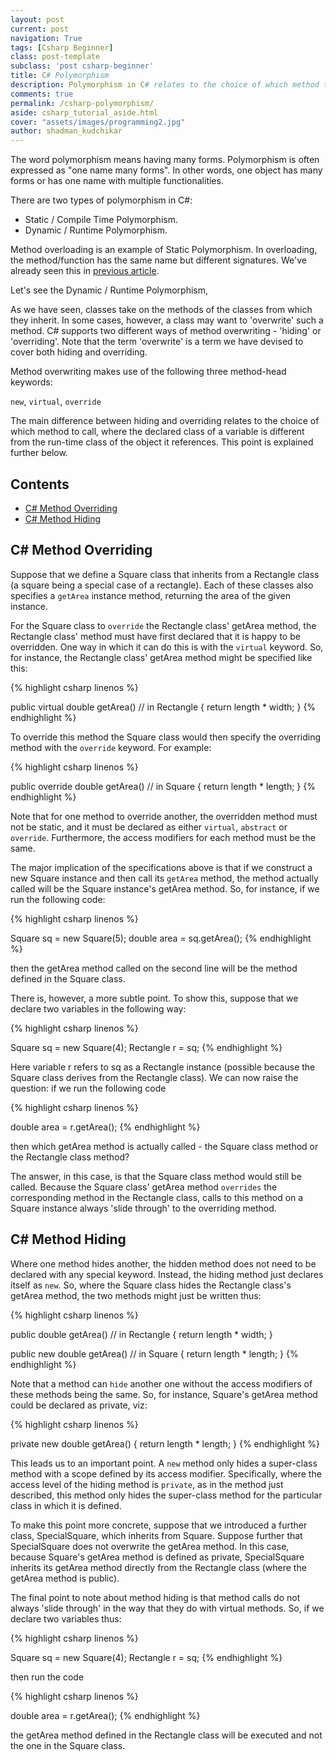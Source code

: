```yaml
---
layout: post
current: post
navigation: True
tags: [Csharp Beginner]
class: post-template
subclass: 'post csharp-beginner'
title: C# Polymorphism 
description: Polymorphism in C# relates to the choice of which method to call, where the declared class of a variable is different from the run-time class of the object it references. In this tutorial, you will learn about - inheritance polymorphism and runtime polymorphism in c#.
comments: true
permalink: /csharp-polymorphism/
aside: csharp_tutorial_aside.html
cover: "assets/images/programming2.jpg"
author: shadman_kudchikar
---
```


The word polymorphism means having many forms. Polymorphism is often expressed as "one name many forms". In other words, one object has many forms or has one name with multiple functionalities.

There are two types of polymorphism in C#:

- Static / Compile Time Polymorphism.
- Dynamic / Runtime Polymorphism.

Method overloading is an example of Static Polymorphism. In overloading, the method/function has the same name but different signatures. We've already seen this in [previous article](/csharp-methods/#c-method-overloading).

Let's see the Dynamic / Runtime Polymorphism,

As we have seen, classes take on the methods of the classes from which they inherit. In some cases, however, a class may want to 'overwrite' such a method. C# supports two different ways of method overwriting - 'hiding' or 'overriding'. Note that the term 'overwrite' is a term we have devised to cover both hiding and overriding.

Method overwriting makes use of the following three method-head keywords:

`new`, `virtual`, `override`

The main difference between hiding and overriding relates to the choice of which method to call, where the declared class of a variable is different from the run-time class of the object it references. This point is explained further below.


## Contents
- [C\# Method Overriding](#c-method-overriding)
- [C\# Method Hiding](#c-method-hiding)

## C\# Method Overriding

Suppose that we define a Square class that inherits from a Rectangle class (a square being a special case of a rectangle). Each of these classes also specifies a `getArea` instance method, returning the area of the given instance.

For the Square class to `override` the Rectangle class' getArea method, the Rectangle class' method must have first declared that it is happy to be overridden. One way in which it can do this is with the `virtual` keyword. So, for instance, the Rectangle class' getArea method might be specified like this:

{% highlight csharp linenos %}

public virtual double getArea() // in Rectangle
{
	return length * width;
}
{% endhighlight %}


To override this method the Square class would then specify the overriding method with the `override` keyword. For example:

{% highlight csharp linenos %}

public override double getArea() // in Square
{
    return length * length;
}
{% endhighlight %}


Note that for one method to override another, the overridden method must not be static, and it must be declared as either `virtual`, `abstract` or `override`. Furthermore, the access modifiers for each method must be the same.

The major implication of the specifications above is that if we construct a new Square instance and then call its `getArea` method, the method actually called will be the Square instance's getArea method. So, for instance, if we run the following code:

{% highlight csharp linenos %}

Square sq = new Square(5);
double area = sq.getArea();
{% endhighlight %}

then the getArea method called on the second line will be the method defined in the Square class.

There is, however, a more subtle point. To show this, suppose that we declare two variables in the following way:

{% highlight csharp linenos %}

Square sq = new Square(4);
Rectangle r = sq;
{% endhighlight %}

Here variable r refers to sq as a Rectangle instance (possible because the Square class derives from the Rectangle class). We can now raise the question: if we run the following code

{% highlight csharp linenos %}

double area = r.getArea();
{% endhighlight %}

then which getArea method is actually called - the Square class method or the Rectangle class method?

The answer, in this case, is that the Square class method would still be called. Because the Square class' getArea method `overrides` the corresponding method in the Rectangle class, calls to this method on a Square instance always 'slide through' to the overriding method.

## C\# Method Hiding
Where one method hides another, the hidden method does not need to be declared with any special keyword. Instead, the hiding method just declares itself as `new`. So, where the Square class hides the Rectangle class's getArea method, the two methods might just be written thus:

{% highlight csharp linenos %}

public double getArea() // in Rectangle
{
    return length * width;
}

public new double getArea() // in Square
{
    return length * length;
}
{% endhighlight %}


Note that a method can `hide` another one without the access modifiers of these methods being the same. So, for instance, Square's getArea method could be declared as private, viz:

{% highlight csharp linenos %}

private new double getArea()
{
    return length * length;
}
{% endhighlight %}


This leads us to an important point. A `new` method only hides a super-class method with a scope defined by its access modifier. Specifically, where the access level of the hiding method is `private`, as in the method just described, this method only hides the super-class method for the particular class in which it is defined.

To make this point more concrete, suppose that we introduced a further class, SpecialSquare, which inherits from Square. Suppose further that SpecialSquare does not overwrite the getArea method. In this case, because Square's getArea method is defined as private, SpecialSquare inherits its getArea method directly from the Rectangle class (where the getArea method is public).

The final point to note about method hiding is that method calls do not always 'slide through' in the way that they do with virtual methods. So, if we declare two variables thus:

{% highlight csharp linenos %}

Square sq = new Square(4);
Rectangle r = sq;
{% endhighlight %}

then run the code

{% highlight csharp linenos %}

double area = r.getArea();
{% endhighlight %}

the getArea method defined in the Rectangle class will be executed and not the one in the Square class.